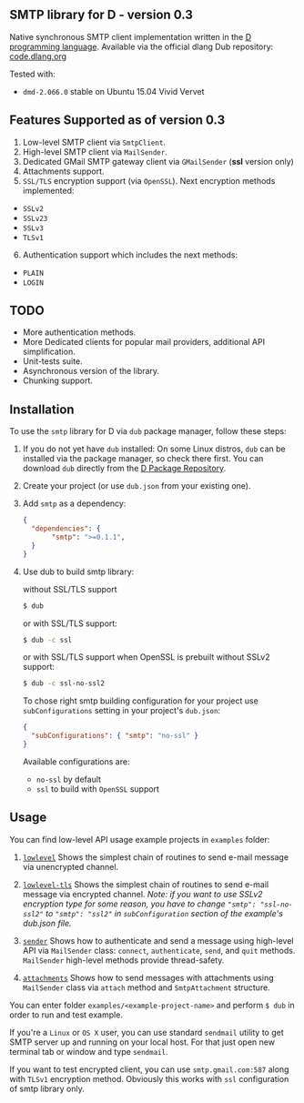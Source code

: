 ## SMTP library for D - version 0.3

Native synchronous SMTP client implementation written in the [D programming language](http://www.dlang.org). Available via the official dlang Dub repository: [code.dlang.org](http://code.dlang.org/packages/smtp)

Tested with:
 - `dmd-2.066.0` stable on Ubuntu 15.04 Vivid Vervet

## Features Supported as of version 0.3

 1. Low-level SMTP client via `SmtpClient`.
 2. High-level SMTP client via `MailSender`.
 3. Dedicated GMail SMTP gateway client via `GMailSender` (**ssl** version only)
 4. Attachments support.
 5. `SSL/TLS` encryption support (via `OpenSSL`). Next encryption methods implemented:
   - `SSLv2`
   - `SSLv23`
   - `SSLv3`
   - `TLSv1`
 6. Authentication support which includes the next methods:
   - `PLAIN`
   - `LOGIN`

## TODO

 * More authentication methods.
 * More Dedicated clients for popular mail providers, additional API simplification.
 * Unit-tests suite.
 * Asynchronous version of the library.
 * Chunking support.

## Installation

To use the `smtp` library for D via `dub` package manager, follow these steps:

 1. If you do not yet have `dub` installed:
 On some Linux distros, `dub` can be installed via the package manager, so check there first.
 You can download `dub` directly from the [D Package Repository](http://code.dlang.org/download).
 2. Create your project (or use `dub.json` from your existing one).
 3. Add `smtp` as a dependency:

     ```JSON
     {
       "dependencies": {
       		"smtp": ">=0.1.1",
       }
     }
     ```
 4. Use dub to build smtp library:

     without SSL/TLS support
     ```bash
     $ dub
     ```
     or with SSL/TLS support:
     ```bash
     $ dub -c ssl
     ```
     or with SSL/TLS support when OpenSSL is prebuilt without SSLv2 support:
     ```bash
     $ dub -c ssl-no-ssl2
     ```
     To chose right smtp building configuration for your project use `subConfigurations` setting in
     your project's `dub.json`:
     ```json
     {
       "subConfigurations": { "smtp": "no-ssl" }
     }
     ```
     Available configurations are:
       * `no-ssl` by default
       * `ssl` to build with `OpenSSL` support

## Usage

You can find low-level API usage example projects in `examples` folder:

 1. [`lowlevel`](https://github.com/SSPkrolik/smtp/tree/master/examples/lowlevel)
  Shows the simplest chain of routines to send e-mail message via
  unencrypted channel.

 2. [`lowlevel-tls`](https://github.com/SSPkrolik/smtp/tree/master/examples/lowlevel-tls)
  Shows the simplest chain of routines to send e-mail message via
  encrypted channel. _Note: if you want to use SSLv2 encryption type for some
  reason, you have to change `"smtp": "ssl-no-ssl2"` to `"smtp": "ssl2"` in
  `subConfiguration` section of the example's dub.json file._

 3. [`sender`](https://github.com/SSPkrolik/smtp/tree/master/examples/sender)
  Shows how to authenticate and send a message using high-level API via
  `MailSender` class: `connect`, `authenticate`, `send`, and `quit` methods.
  `MailSender` high-level methods provide thread-safety.

 4. [`attachments`](https://github.com/SSPkrlik/smtp/tree/master/examples/attachments)
  Shows how to send messages with attachments using `MailSender` class via
  `attach` method and `SmtpAttachment` structure.

You can enter folder `examples/<example-project-name>` and perform `$ dub` in order
to run and test example.

If you're a `Linux` or `OS X` user, you can use standard `sendmail` utility
to get SMTP server up and running on your local host. For that just open
new terminal tab or window and type `sendmail`.

If you want to test encrypted client, you can use `smtp.gmail.com:587` along
with `TLSv1` encryption method. Obviously this works with `ssl` configuration
of smtp library only.
